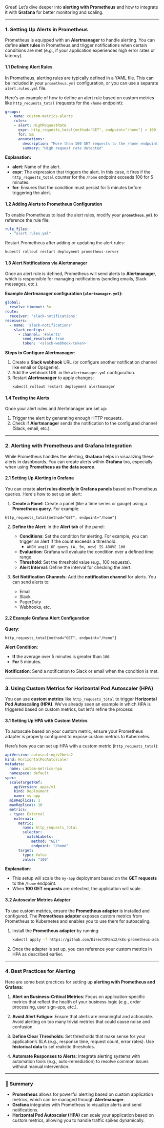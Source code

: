 Great! Let’s dive deeper into **alerting with Prometheus** and how to integrate it with **Grafana** for better monitoring and scaling.

---

### **1. Setting Up Alerts in Prometheus**

Prometheus is equipped with an **Alertmanager** to handle alerting. You can define **alert rules** in Prometheus and trigger notifications when certain conditions are met (e.g., if your application experiences high error rates or latency).

#### **1.1 Defining Alert Rules**

In Prometheus, alerting rules are typically defined in a YAML file. This can be included in your `prometheus.yml` configuration, or you can use a separate `alert.rules.yml` file.

Here's an example of how to define an alert rule based on custom metrics like `http_requests_total` (requests for the `/home` endpoint):

```yaml
groups:
  - name: custom-metrics-alerts
    rules:
    - alert: HighRequestRate
      expr: http_requests_total{method="GET", endpoint="/home"} > 100
      for: 5m
      annotations:
        description: "More than 100 GET requests to the /home endpoint in the last 5 minutes."
        summary: "High request rate detected"
```

**Explanation:**
- **alert**: Name of the alert.
- **expr**: The expression that triggers the alert. In this case, it fires if the `http_requests_total` counter for the `/home` endpoint exceeds 100 for 5 minutes.
- **for**: Ensures that the condition must persist for 5 minutes before triggering the alert.

#### **1.2 Adding Alerts to Prometheus Configuration**

To enable Prometheus to load the alert rules, modify your **`prometheus.yml`** to reference the rule file:

```yaml
rule_files:
  - "alert.rules.yml"
```

Restart Prometheus after adding or updating the alert rules:
```bash
kubectl rollout restart deployment prometheus-server
```

#### **1.3 Alert Notifications via Alertmanager**

Once an alert rule is defined, Prometheus will send alerts to **Alertmanager**, which is responsible for managing notifications (sending emails, Slack messages, etc.).

**Example Alertmanager configuration (`alertmanager.yml`):**
```yaml
global:
  resolve_timeout: 5m
route:
  receiver: 'slack-notifications'
receivers:
  - name: 'slack-notifications'
    slack_configs:
      - channel: '#alerts'
        send_resolved: true
        token: '<slack-webhook-token>'
```

**Steps to Configure Alertmanager**:
1. Create a **Slack webhook** URL (or configure another notification channel like email or Opsgenie).
2. Add the webhook URL in the `alertmanager.yml` configuration.
3. Restart **Alertmanager** to apply changes:
   ```bash
   kubectl rollout restart deployment alertmanager
   ```

#### **1.4 Testing the Alerts**

Once your alert rules and Alertmanager are set up:
1. Trigger the alert by generating enough HTTP requests.
2. Check if **Alertmanager** sends the notification to the configured channel (Slack, email, etc.).

---

### **2. Alerting with Prometheus and Grafana Integration**

While Prometheus handles the alerting, **Grafana** helps in visualizing these alerts in dashboards. You can create alerts within **Grafana** too, especially when using **Prometheus as the data source**.

#### **2.1 Setting Up Alerting in Grafana**

You can create **alert rules directly in Grafana panels** based on Prometheus queries. Here's how to set up an alert:

1. **Create a Panel**: Create a panel (like a time series or gauge) using a **Prometheus query**. For example:

```prometheus
http_requests_total{method="GET", endpoint="/home"}
```

2. **Define the Alert**: In the **Alert tab** of the panel:
   - **Conditions**: Set the condition for alerting. For example, you can trigger an alert if the count exceeds a threshold:
     - `WHEN avg() OF query (A, 5m, now) IS ABOVE 100`
   - **Evaluation**: Grafana will evaluate the condition over a defined time range.
   - **Threshold**: Set the threshold value (e.g., 100 requests).
   - **Alert Interval**: Define the interval for checking the alert.

3. **Set Notification Channels**: Add the **notification channel** for alerts. You can send alerts to:
   - Email
   - Slack
   - PagerDuty
   - Webhooks, etc.

#### **2.2 Example Grafana Alert Configuration**

**Query:**
```prometheus
http_requests_total{method="GET", endpoint="/home"}
```

**Alert Condition**:
- **If** the average over 5 minutes is greater than `100`.
- **For** 5 minutes.

**Notification**: Send a notification to Slack or email when the condition is met.

---

### **3. Using Custom Metrics for Horizontal Pod Autoscaler (HPA)**

You can use **custom metrics** like `http_requests_total` to trigger **Horizontal Pod Autoscaling (HPA)**. We’ve already seen an example in which HPA is triggered based on custom metrics, but let's refine the process:

#### **3.1 Setting Up HPA with Custom Metrics**

To autoscale based on your custom metric, ensure your Prometheus adapter is properly configured to expose custom metrics to Kubernetes.

Here’s how you can set up HPA with a custom metric (`http_requests_total`):

```yaml
apiVersion: autoscaling/v2beta2
kind: HorizontalPodAutoscaler
metadata:
  name: custom-metrics-hpa
  namespace: default
spec:
  scaleTargetRef:
    apiVersion: apps/v1
    kind: Deployment
    name: my-app
  minReplicas: 1
  maxReplicas: 10
  metrics:
  - type: External
    external:
      metric:
        name: http_requests_total
        selector:
          matchLabels:
            method: "GET"
            endpoint: "/home"
      target:
        type: Value
        value: "100"
```

**Explanation**:
- This setup will scale the `my-app` deployment based on the **GET requests** to the `/home` endpoint.
- When **100 GET requests** are detected, the application will scale.

#### **3.2 Autoscaler Metrics Adapter**

To use custom metrics, ensure the **Prometheus adapter** is installed and configured. The **Prometheus adapter** exposes custom metrics from Prometheus to Kubernetes and enables you to use them for autoscaling.

1. Install the **Prometheus adapter** by running:
   ```bash
   kubectl apply -f https://github.com/DirectXMan12/k8s-prometheus-adapter/releases/download/v0.8.0/prometheus-adapter-v0.8.0.yaml
   ```

2. Once the adapter is set up, you can reference your custom metrics in HPA as described earlier.

---

### **4. Best Practices for Alerting**

Here are some best practices for setting up **alerting with Prometheus and Grafana**:

1. **Alert on Business-Critical Metrics**: Focus on application-specific metrics that reflect the health of your business logic (e.g., order processing, user sign-ups, etc.).
   
2. **Avoid Alert Fatigue**: Ensure that alerts are meaningful and actionable. Avoid alerting on too many trivial metrics that could cause noise and confusion.

3. **Define Clear Thresholds**: Set thresholds that make sense for your application’s SLA (e.g., response time, request count, error rates). Use **historical data** to set realistic thresholds.

4. **Automate Responses to Alerts**: Integrate alerting systems with automation tools (e.g., auto-remediation) to resolve common issues without manual intervention.

---

### **📌 Summary**

- **Prometheus** allows for powerful alerting based on custom application metrics, which can be managed through **Alertmanager**.
- **Grafana** integrates with Prometheus to visualize alerts and send notifications.
- **Horizontal Pod Autoscaler (HPA)** can scale your application based on custom metrics, allowing you to handle traffic spikes dynamically.

